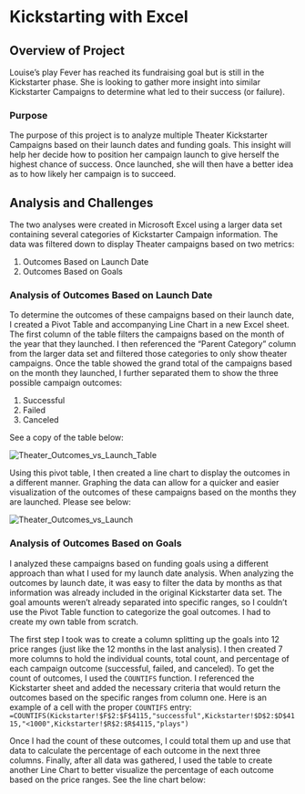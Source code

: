 # Kickstarting with Excel

## Overview of Project
Louise’s play Fever has reached its fundraising goal but is still in the Kickstarter phase. She is looking to gather more insight into similar Kickstarter Campaigns to determine what led to their success (or failure). 
### Purpose
The purpose of this project is to analyze multiple Theater Kickstarter Campaigns based on their launch dates and funding goals. This insight will help her decide how to position her campaign launch to give herself the highest chance of success. Once launched, she will then have a better idea as to how likely her campaign is to succeed.
## Analysis and Challenges
The two analyses were created in Microsoft Excel using a larger data set containing several categories of Kickstarter Campaign information. The data was filtered down to display Theater campaigns based on two metrics: 
1. Outcomes Based on Launch Date
2. Outcomes Based on Goals
### Analysis of Outcomes Based on Launch Date
To determine the outcomes of these campaigns based on their launch date, I created a Pivot Table and accompanying Line Chart in a new Excel sheet. The first column of the table filters the campaigns based on the month of the year that they launched. I then referenced the “Parent Category” column from the larger data set and filtered those categories to only show theater campaigns. Once the table showed the grand total of the campaigns based on the month they launched, I further separated them to show the three possible campaign outcomes:
1. Successful
2. Failed
3. Canceled

See a copy of the table below:

![Theater_Outcomes_vs_Launch_Table](https://user-images.githubusercontent.com/94764735/145914087-528350e4-5eb7-450d-a579-0f3beba80985.png)

Using this pivot table, I then created a line chart to display the outcomes in a different manner. Graphing the data can allow for a quicker and easier visualization of the outcomes of these campaigns based on the months they are launched. Please see below:

![Theater_Outcomes_vs_Launch](https://user-images.githubusercontent.com/94764735/145914204-0e0b0dd5-3125-4fe7-8bc8-58562a96e59e.png)

### Analysis of Outcomes Based on Goals
I analyzed these campaigns based on funding goals using a different approach than what I used for my launch date analysis. When analyzing the outcomes by launch date, it was easy to filter the data by months as that information was already included in the original Kickstarter data set. The goal amounts weren’t already separated into specific ranges, so I couldn’t use the Pivot Table function to categorize the goal outcomes. I had to create my own table from scratch. 

The first step I took was to create a column splitting up the goals into 12 price ranges (just like the 12 months in the last analysis). I then created 7 more columns to hold the individual counts, total count, and percentage of each campaign outcome (successful, failed, and canceled). To get the count of outcomes, I used the `COUNTIFS` function. I referenced the Kickstarter sheet and added the necessary criteria that would return the outcomes based on the specific ranges from column one. Here is an example of a cell with the proper `COUNTIFS` entry:  `=COUNTIFS(Kickstarter!$F$2:$F$4115,"successful",Kickstarter!$D$2:$D$4115,"<1000",Kickstarter!$R$2:$R$4115,"plays")`

Once I had the count of these outcomes, I could total them up and use that data to calculate the percentage of each outcome in the next three columns. Finally, after all data was gathered, I used the table to create another Line Chart to better visualize the percentage of each outcome based on the price ranges. See the line chart below:
